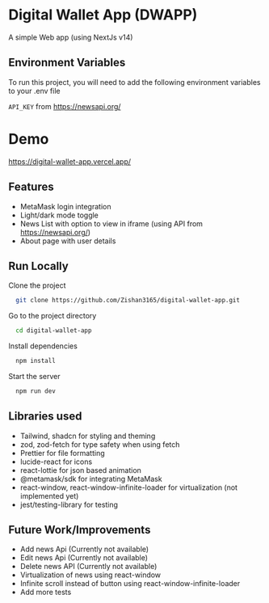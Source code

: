 # Digital Wallet App (DWAPP)

A simple Web app (using NextJs v14)

## Environment Variables

To run this project, you will need to add the following environment variables to your .env file

`API_KEY` from https://newsapi.org/

# Demo

https://digital-wallet-app.vercel.app/

## Features

- MetaMask login integration
- Light/dark mode toggle
- News List with option to view in iframe (using API from https://newsapi.org/)
- About page with user details

## Run Locally

Clone the project

```bash
  git clone https://github.com/Zishan3165/digital-wallet-app.git
```

Go to the project directory

```bash
  cd digital-wallet-app
```

Install dependencies

```bash
  npm install
```

Start the server

```bash
  npm run dev
```

## Libraries used

- Tailwind, shadcn for styling and theming
- zod, zod-fetch for type safety when using fetch
- Prettier for file formatting
- lucide-react for icons
- react-lottie for json based animation
- @metamask/sdk for integrating MetaMask
- react-window, react-window-infinite-loader for virtualization (not implemented yet)
- jest/testing-library for testing

## Future Work/Improvements

- Add news Api (Currently not available)
- Edit news Api (Currently not available)
- Delete news API (Currently not available)
- Virtualization of news using react-window
- Infinite scroll instead of button using react-window-infinite-loader
- Add more tests
